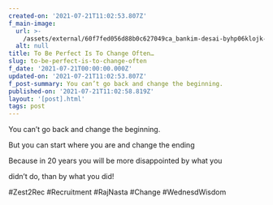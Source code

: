 ```yaml
---
created-on: '2021-07-21T11:02:53.807Z'
f_main-image:
  url: >-
    /assets/external/60f7fed056d88b0c627049ca_bankim-desai-byhp06klojk-unsplash.jpeg
  alt: null
title: To Be Perfect Is To Change Often…
slug: to-be-perfect-is-to-change-often
f_date: '2021-07-21T00:00:00.000Z'
updated-on: '2021-07-21T11:02:53.807Z'
f_post-summary: You can’t go back and change the beginning.
published-on: '2021-07-21T11:02:58.819Z'
layout: '[post].html'
tags: post
---
```


You can’t go back and change the beginning.

But you can start where you are and change the ending

Because in 20 years you will be more disappointed by what you

didn’t do, than by what you did!

#Zest2Rec #Recruitment #RajNasta #Change #WednesdWisdom

‍
